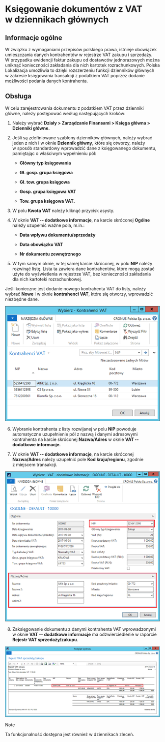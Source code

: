 # Księgowanie dokumentów z VAT w dziennikach głównych 

## Informacje ogólne

W związku z wymaganiami przepisów polskiego prawa, istnieje obowiązek
umieszczania danych kontrahentów w rejestrze VAT zakupu i sprzedaży.
W przypadku ewidencji faktur zakupu od dostawców jednorazowych można
uniknąć konieczności zakładania dla nich kartotek rozrachunkowych.
Polska Lokalizacja umożliwia to dzięki rozszerzeniu funkcji dzienników
głównych w zakresie księgowania transakcji z podatkiem VAT poprzez
dodanie możliwości podania danych kontrahenta.

## Obsługa

W celu zarejestrowania dokumentu z podatkiem VAT przez dzienniki główne,
należy postępować według następujących kroków:

1.  Należy wybrać **Działy \> Zarządzanie Finansami \> Księga główna \>
    Dzienniki główne.**

2.  Jeśli są zdefiniowane szablony dzienników głównych, należy wybrać
    jeden z nich i w oknie **Dziennik główny**, które się otworzy,
    należy w sposób standardowy wprowadzić dane z księgowanego
    dokumentu, pamiętając o właściwym wypełnieniu pól:

    -   **Główny typ księgowania**
    
    -   **Gł. gosp. grupa księgowa**
    
    -   **Gł. tow. grupa księgowa**
    
    -   **Gosp. grupa księgowa VAT**
    
    -   **Tow. grupa księgowa VAT.**
    
3.  W polu **Kwota VAT** należy kliknąć przycisk asysty.

4.  W oknie **VAT -- dodatkowe informacje**, na karcie skróconej
    **Ogólne** należy uzupełnić ważne pola, m.in.:

    -   **Data wpływu dokumentu/sprzedaży**
    
    -   **Data obowiązku VAT**
    
    -   **Nr dokumentu zewnętrznego**

5.  W tym samym oknie, w tej samej karcie skróconej, w polu **NIP**
    należy rozwinąć listę. Lista ta zawiera dane kontrahentów,
    które mogą zostać użyte do wyświetlenia w rejestrze VAT, bez
    konieczności zakładania dla nich kartoteki rozrachunkowej.

Jeśli konieczne jest dodanie nowego kontrahenta VAT do listy, należy
wybrać **Nowe** i w oknie **kontrahenci VAT**, które się otworzy,
wprowadzić niezbędne dane.

  ![](media/image114.png)

6.  Wybranie kontrahenta z listy rozwijanej w polu **NIP** powoduje
    automatyczne uzupełnienie pól z nazwą i danymi adresowymi
    kontrahenta na karcie skróconej **Nazwa/Adres** w oknie **VAT --
    dodatkowe informacje.**

7.  W oknie **VAT -- dodatkowe informacje**, na karcie skróconej
    **Nazwa/Adres** należy uzupełnić pole **Kod kraju/regionu**,
    zgodnie z miejscem transakcji.

  ![](media/image115.png)

8.  Zaksięgowanie dokumentu z danymi kontrahenta VAT wprowadzonymi
    w oknie **VAT -- dodatkowe informacje** ma odzwierciedlenie
    w raporcie **Rejestr VAT sprzedaży/zakupu**.

  ![](media/image116.png)

>[!NOTE]
>Ta funkcjonalność dostępna jest również w dziennikach
zleceń.

